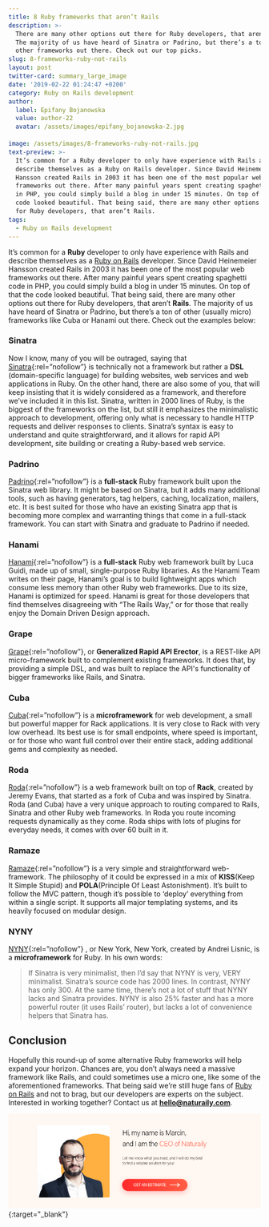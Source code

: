 ```yaml
---
title: 8 Ruby frameworks that aren’t Rails
description: >-
  There are many other options out there for Ruby developers, that aren’t Rails.
  The majority of us have heard of Sinatra or Padrino, but there’s a ton of
  other frameworks out there. Check out our top picks.
slug: 8-frameworks-ruby-not-rails
layout: post
twitter-card: summary_large_image
date: '2019-02-22 01:24:47 +0200'
category: Ruby on Rails development
author:
  label: Epifany Bojanowska
  value: author-22
  avatar: /assets/images/epifany_bojanowska-2.jpg

image: /assets/images/8-frameworks-ruby-not-rails.jpg
text-preview: >-
  It’s common for a Ruby developer to only have experience with Rails and
  describe themselves as a Ruby on Rails developer. Since David Heinemeier
  Hansson created Rails in 2003 it has been one of the most popular web
  frameworks out there. After many painful years spent creating spaghetti code
  in PHP, you could simply build a blog in under 15 minutes. On top of that, the
  code looked beautiful. That being said, there are many other options out there
  for Ruby developers, that aren’t Rails.
tags:
  - Ruby on Rails development
---
```

It’s common for a **Ruby** developer to only have experience with Rails and describe themselves as a [Ruby on Rails](https://naturaily.com/services/ruby-on-rails-development) developer. Since David Heinemeier Hansson created Rails in 2003 it has been one of the most popular web frameworks out there. After many painful years spent creating spaghetti code in PHP, you could simply build a blog in under 15 minutes. On top of that the code looked beautiful. That being said, there are many other options out there for Ruby developers, that aren’t **Rails**. The majority of us have heard of Sinatra or Padrino, but there’s a ton of other (usually micro) frameworks like Cuba or Hanami out there. Check out the examples below:

### Sinatra

Now I know, many of you will be outraged, saying that [Sinatra](https://github.com/sinatra/sinatra){:rel=”nofollow”}
 is technically not a framework but rather a **DSL** (domain-specific language) for building websites, web services and web applications in Ruby. On the other hand, there are also some of you, that will keep insisting that it is widely considered as a framework, and therefore we’ve included it in this list. Sinatra, written in 2000 lines of Ruby, is the biggest of the frameworks on the list, but still it emphasizes the minimalistic approach to development, offering only what is necessary to handle HTTP requests and deliver responses to clients. Sinatra’s syntax is easy to understand and quite straightforward, and it allows for rapid API development, site building or creating a Ruby-based web service. 

### Padrino

[Padrino](https://github.com/padrino/padrino-framework){:rel=”nofollow”}
is a **full-stack** Ruby framework built upon the Sinatra web library. It might be based on Sinatra, but it adds many additional tools, such as having generators, tag helpers, caching, localization, mailers, etc. It is best suited for those who have an existing Sinatra app that is becoming more complex and warranting things that come in a full-stack framework. You can start with Sinatra and graduate to Padrino if needed.

### Hanami

[Hanami](https://github.com/hanami/hanami){:rel=”nofollow”}
is a **full-stack** Ruby web framework built by Luca Guidi, made up of small, single-purpose Ruby libraries. As the Hanami Team writes on their page, Hanami’s goal is to build lightweight apps which consume less memory than other Ruby web frameworks. Due to its size, Hanami is optimized for speed. Hanami is great for those developers that find themselves disagreeing with “The Rails Way,” or for those that really enjoy the Domain Driven Design approach.

### Grape

[Grape](https://github.com/ruby-grape/grape){:rel=”nofollow”}, or **Generalized Rapid API Erector**, is a REST-like API micro-framework built to complement existing frameworks. It does that, by providing a simple DSL, and was built to replace the API's functionality of bigger frameworks like Rails, and Sinatra.

### Cuba

[Cuba](https://github.com/soveran/cuba){:rel=”nofollow”}
is a **microframework** for web development, a small but powerful mapper for Rack applications. It is very close to Rack with very low overhead. Its best use is for small endpoints, where speed is important, or for those who want full control over their entire stack, adding additional gems and complexity as needed.

### Roda

[Roda](https://github.com/jeremyevans/roda){:rel=”nofollow”}
is a web framework built on top of **Rack**, created by Jeremy Evans, that started as a fork of Cuba and was inspired by Sinatra. Roda (and Cuba) have a very unique approach to routing compared to Rails, Sinatra and other Ruby web frameworks. In Roda you route incoming requests dynamically as they come. Roda ships with lots of plugins for everyday needs, it comes with over 60 built in it. 

### Ramaze

[Ramaze](https://github.com/Ramaze/ramaze){:rel=”nofollow”} is a very simple and straightforward web-framework. The philosophy of it could be expressed in a mix of **KISS**(Keep It Simple Stupid) and **POLA**(Principle Of Least Astonishment). It’s built to follow the MVC pattern, though it’s possible to ‘deploy’ everything from within a single script. It supports all major templating systems, and its heavily focused on modular design.  

### NYNY

[NYNY](https://github.com/alisnic/nyny){:rel=”nofollow”}
, or New York, New York, created by Andrei Lisnic, is a **microframework** for Ruby. In his own words:

> If Sinatra is very minimalist, then I’d say that NYNY is very, VERY minimalist. Sinatra’s source code has 2000 lines. In contrast, NYNY has only 300. At the same time, there’s not a lot of stuff that NYNY lacks and Sinatra provides. NYNY is also 25% faster and has a more powerful router (it uses Rails’ router), but lacks a lot of convenience helpers that Sinatra has.

## Conclusion

Hopefully this round-up of some alternative Ruby frameworks will help expand your horizon. Chances are, you don’t always need a massive framework like Rails, and could sometimes use a micro one, like some of the aforementioned frameworks. That being said we’re still huge fans of [Ruby on Rails](https://naturaily.com/services/ruby-on-rails-development) and not to brag, but our developers are experts on the subject. Interested in working together? Contact us at **hello@naturaily.com**.

[![Get an estimate](/assets/images/get-an-estimate.png)](https://naturaily.com/get-an-estimate){:target="_blank"}
